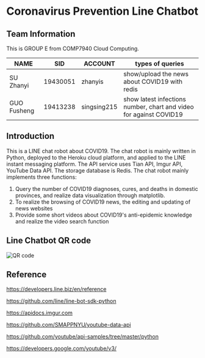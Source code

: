 ﻿# Coronavirus Prevention Line Chatbot
 
## Team Information

   This is GROUP E from COMP7940 Cloud Computing.

  |   NAME     |     SID   |   ACCOUNT   |            types of queries                                        |
  |------------|-----------|-------------|--------------------------------------------------------------------|
  |SU Zhanyi   |  19430051 |   zhanyis   |  show/upload the news about COVID19 with redis                     |
  |GUO Fusheng |  19413238 | singsing215 |  show latest infections number, chart and video for against COVID19|

## Introduction

This is a LINE chat robot about COVID19. The chat robot is mainly written in Python, deployed to the Heroku cloud platform, and applied to the LINE instant messaging platform. The API service uses Tian API, Imgur API, YouTube Data API. The storage database is Redis. The chat robot mainly implements three functions:
1. Query the number of COVID19 diagnoses, cures, and deaths in domestic provinces, and realize data visualization through matplotlib.
2. To realize the browsing of COVID19 news, the editing and updating of news websites
3. Provide some short videos about COVID19's anti-epidemic knowledge and realize the video search function

## Line Chatbot QR code

![QR code](http://github.com/singsing215/project-line-chatbot/raw/master/comp7940project/QRcode.PNG)

## Reference
https://developers.line.biz/en/reference

https://github.com/line/line-bot-sdk-python

https://apidocs.imgur.com

https://github.com/SMAPPNYU/youtube-data-api

https://github.com/youtube/api-samples/tree/master/python

https://developers.google.com/youtube/v3/
